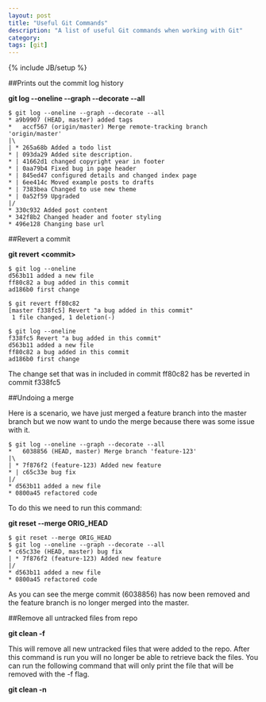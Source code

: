```yaml
---
layout: post
title: "Useful Git Commands"
description: "A list of useful Git commands when working with Git"
category: 
tags: [git]
---
```

{% include JB/setup %}


##Prints out the commit log history

**git log --oneline --graph --decorate --all**

	$ git log --oneline --graph --decorate --all
	* a9b9907 (HEAD, master) added tags
	*   accf567 (origin/master) Merge remote-tracking branch 'origin/master'
	|\  
	| * 265a68b Added a todo list
	* | 093da29 Added site description.
	* | 41662d1 changed copyright year in footer
	* | 0aa79b4 Fixed bug in page header
	* | 845ed47 configured details and changed index page
	* | 6ee414c Moved example posts to drafts
	* | 7383bea Changed to use new theme
	* | 0a52f59 Upgraded
	|/  
	* 330c932 Added post content
	* 342f8b2 Changed header and footer styling
	* 496e128 Changing base url


##Revert a commit

**git revert \<commit\>**

	$ git log --oneline
	d563b11 added a new file
	ff80c82 a bug added in this commit
	ad186b0 first change

	$ git revert ff80c82
	[master f338fc5] Revert "a bug added in this commit"
	 1 file changed, 1 deletion(-)

	$ git log --oneline
	f338fc5 Revert "a bug added in this commit"
	d563b11 added a new file
	ff80c82 a bug added in this commit
	ad186b0 first change

The change set that was in included in commit ff80c82 has be reverted in commit f338fc5


##Undoing a merge

Here is a scenario, we have just merged a feature branch into the master branch but we now want to undo the merge because there was some issue with it.

	$ git log --oneline --graph --decorate --all
	*   6038856 (HEAD, master) Merge branch 'feature-123'
	|\  
	| * 7f876f2 (feature-123) Added new feature
	* | c65c33e bug fix
	|/  
	* d563b11 added a new file
	* 0800a45 refactored code

To do this we need to run this command:

**git reset --merge ORIG_HEAD**

	$ git reset --merge ORIG_HEAD
	$ git log --oneline --graph --decorate --all
	* c65c33e (HEAD, master) bug fix
	| * 7f876f2 (feature-123) Added new feature
	|/  
	* d563b11 added a new file
	* 0800a45 refactored code

As you can see the merge commit (6038856) has now been removed and the feature branch is no longer merged into the master. 



##Remove all untracked files from repo

**git clean -f**

This will remove all new untracked files that were added to the repo. After this command is run you will no longer be able to retrieve back the files. You can run the following command that will only print the file that will be removed with the -f flag.

**git clean -n**